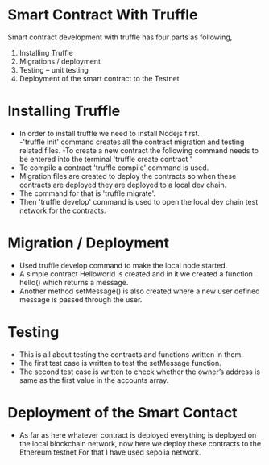 # Smart Contract With Truffle

Smart contract development with truffle has four parts as following,
1.	Installing Truffle
2.	Migrations / deployment
3.	Testing – unit testing
4.	Deployment of the smart contract to the Testnet

# Installing Truffle
- In order to install truffle we need to install Nodejs first.  
-'truffle init' command creates all the contract migration and testing related files.
-To create a new contract the following command needs to be entered into the terminal
'truffle create contract <contract name>'
- To compile a contract 'truffle compile' command is used.
- Migration files are created to deploy the contracts so when these contracts are deployed they are deployed to a local dev chain.
- The command for that is 'truffle migrate'.
- Then 'truffle develop' command is used to open the local dev chain test network for the contracts.

# Migration / Deployment
- Used truffle develop command to make the local node started.
- A simple contract Helloworld is created and in it we created a function hello() which returns a message.
- Another method setMessage() is also created where a new user defined message is passed through the user.
  
# Testing
- This is all about testing the contracts and functions written in them.
- The first test case is written to test the setMessage function.
- The second test case is written to check whether the owner’s address is same as the first value in the accounts array. 

# Deployment of the Smart Contact
- As far as here whatever contract is deployed everything is deployed on the local blockchain network, now here we deploy these contracts to the Ethereum testnet
For that I have used sepolia network.
